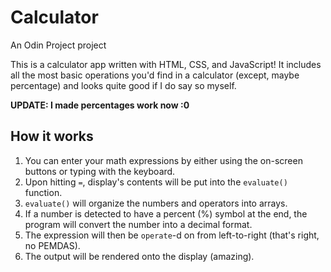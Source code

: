 # Calculator

An Odin Project project

This is a calculator app written with HTML, CSS, and JavaScript! It includes all the most basic operations you'd find in a calculator (except, maybe percentage) and looks quite good if I do say so myself.

**UPDATE: I made percentages work now :0** 

## How it works

1. You can enter your math expressions by either using the on-screen buttons or typing with the keyboard.
2. Upon hitting `=`, display's contents will be put into the `evaluate()` function.
3. `evaluate()` will organize the numbers and operators into arrays.
4. If a number is detected to have a percent (%) symbol at the end, the program will convert the number into a decimal format.
5. The expression will then be `operate`-d on from left-to-right (that's right, no PEMDAS).
6. The output will be rendered onto the display (amazing).